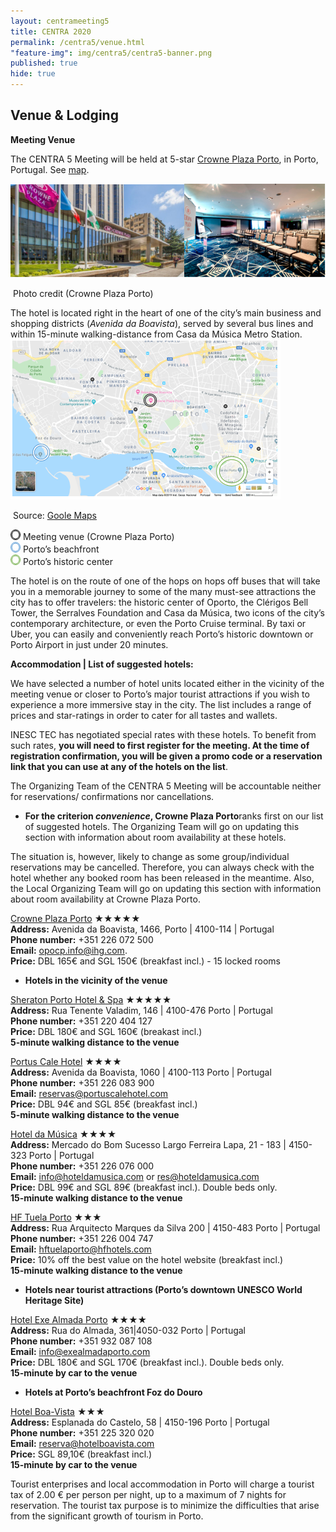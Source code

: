 ```yaml
---
layout: centrameeting5
title: CENTRA 2020
permalink: /centra5/venue.html
"feature-img": img/centra5/centra5-banner.png
published: true
hide: true
---
```


## Venue & Lodging

**Meeting Venue**

The CENTRA 5 Meeting will be held at 5-star [Crowne Plaza Porto](https://www.crowneplaza.com/hotels/gb/en/porto/opocp/hoteldetail?fromRedirect=true&qSrt=sBR&qIta=99603195&icdv=99603195&glat=SEAR&qSlH=OPOCP&setPMCookies=true&qSHBrC=CP&qDest=Avenida%20da%20Boavista,%201466,%20Porto,%20PT&dp=true&gclid=Cj0KCQjw0IDtBRC6ARIsAIA5gWucOPW7Z8EVjFeJPhSHs0XeCu_HwkeRdnZheSz_tht79kNktzwLiqEaAqDSEALw_wcB&cid=41468&srb_u=1), in Porto, Portugal. See [map](https://www.google.com/maps/place/Crowne+Plaza+Porto/@41.1601764,-8.642862,17z/data=!3m1!4b1!4m8!3m7!1s0xd24659efd4e5e9b:0xc695ad1f002380ec!5m2!4m1!1i2!8m2!3d41.1601724!4d-8.6406733?hl=en-US&shorturl=1).

![oporto01](../img/centra5/oporto01.png)

​				Photo credit (Crowne Plaza Porto)

The hotel is located right in the heart of one of the city’s main business and shopping districts (*Avenida da Boavista*), served by several bus lines and within 15-minute walking-distance from Casa da Música Metro Station.  
![oporto02](../img/centra5/mapa_porto.png)

​				Source: [Goole Maps](https://www.google.pt/maps/@41.1570569,-8.6467148,14.18z)

![black](../img/centra5/black.png) Meeting venue (Crowne Plaza Porto)  
![blue](../img/centra5/blue.png) Porto’s beachfront  
![green](../img/centra5/green.png) Porto’s historic center  


The hotel is on the route of one of the hops on hops off buses that will take you in a memorable journey to some of the many must-see attractions the city has to offer travelers: the historic center of Oporto, the Clérigos Bell Tower, the Serralves Foundation and Casa da Música, two icons of the city’s contemporary architecture, or even the Porto Cruise terminal.
By taxi or Uber, you can easily and conveniently reach Porto’s historic downtown or Porto Airport in just under 20 minutes. 

**Accommodation \| List of suggested hotels:** 

We have selected a number of hotel units located either in the vicinity of the meeting venue or closer to Porto’s major tourist attractions if you wish to experience a more immersive stay in the city. The list includes a range of prices and star-ratings in order to cater for all tastes and wallets.
  
INESC TEC has negotiated special rates with these hotels. To benefit from such rates, **you will need to first register for the meeting. At the time of registration confirmation, you will be given a promo code or a reservation link that you can use at any of the hotels on the list**.  

The Organizing Team of the CENTRA 5 Meeting will be accountable neither for reservations/ confirmations nor cancellations.

- **For the criterion *convenience*, Crowne Plaza Porto**ranks first on our list of suggested hotels.  The Organizing Team will go on updating this section with information about room availability at these hotels.

The situation is, however, likely to change as some group/individual reservations may be cancelled. Therefore, you can always check with the hotel whether any booked room has been released in the meantime. Also, the Local Organizing Team will go on updating this section with information about room availability at Crowne Plaza Porto.  

[Crowne Plaza Porto](https://www.crowneplaza.com/hotels/gb/en/porto/opocp/hoteldetail?fromRedirect=true&qSrt=sBR&qIta=99603195&icdv=99603195&glat=SEAR&qSlH=OPOCP&setPMCookies=true&qSHBrC=CP&qDest=Avenida%20da%20Boavista,%201466,%20Porto,%20PT&dp=true&gclid=EAIaIQobChMI_-_QgZGc5QIVVZ3VCh0aqg4wEAAYASAAEgJX5PD_BwE&cid=41468&srb_u=1) ★★★★★  
**Address:** Avenida da Boavista, 1466, Porto | 4100-114 | Portugal  
**Phone number:** +351 226 072 500  
**Email:** opocp.info@ihg.com.    
**Price:** DBL 165€ and SGL 150€ (breakfast incl.)  - 15 locked rooms  

- **Hotels in the vicinity of the venue**  

[Sheraton Porto Hotel & Spa](https://www.marriott.com/hotels/travel/oposi-sheraton-porto-hotel-and-spa/) ★★★★★  
**Address:** Rua Tenente Valadim, 146 | 4100-476 Porto | Portugal  
**Phone number:** +351 220 404 127  
**Price:** DBL 180€ and SGL 160€ (breakast incl.)  
**5-minute walking distance to the venue**   

[Portus Cale Hotel](http://www.portuscalehotel.com/EN/hotel.html?id_referer=ADWORDS&gclid=EAIaIQobChMI67eNrrSb5QIVg4xRCh0JwgCMEAAYASAAEgKaYPD_BwE) ★★★★  
**Address:** Avenida da Boavista, 1060 | 4100-113 Porto | Portugal  
**Phone number:** +351 226 083 900  
**Email:** reservas@portuscalehotel.com  
**Price:** DBL 94€ and SGL 85€ (breakfast incl.)  
**5-minute walking distance to the venue**   

[Hotel da Música](https://www.hoteldamusica.com/) ★★★★  
**Address:** Mercado do Bom Sucesso Largo Ferreira Lapa, 21 - 183 | 4150-323 Porto |  Portugal  
**Phone number:** +351 226 076 000  
**Email:** info@hoteldamusica.com or res@hoteldamusica.com  
**Price:** DBL 99€ and SGL 89€ (breakfast incl.). Double beds only.  
**15-minute walking distance to the venue**  

[HF Tuela Porto](https://www.hfhotels.com/hotels-en/hf-tuela-porto-en/) ★★★  
**Address:** Rua Arquitecto Marques da Silva 200 | 4150-483 Porto | Portugal  
**Phone number:** +351 226 004 747  
**Email:** hftuelaporto@hfhotels.com  
**Price:** 10% off the best value on the hotel website (breakfast incl.)  
**15-minute walking distance to the venue**  


- **Hotels near tourist attractions (Porto’s downtown  UNESCO World Heritage Site)**  

[Hotel Exe Almada Porto](https://www.exehotels.co.uk/exe-almada-porto.html?td=b10ga02&id_referer=ADWORDS&gclid=EAIaIQobChMIw7H0mrab5QIVgoxRCh38dA2FEAAYASAAEgI93PD_BwE) ★★★★  
**Address:** Rua do Almada, 361|4050-032 Porto | Portugal  
**Phone number:** +351 932 087 108  
**Email:** info@exealmadaporto.com  
**Price:** DBL 180€ and SGL 170€ (breakfast incl.). Double beds only.   
**15-minute by car to the venue**  


- **Hotels at Porto’s beachfront  Foz do Douro**  

[Hotel Boa-Vista](http://www.hotelboavista.com/en/) ★★★  
**Address:** Esplanada do Castelo, 58 | 4150-196 Porto | Portugal  
**Phone number:** +351 225 320 020  
**Email:** reserva@hotelboavista.com  
**Price:** SGL 89,10€ (breakfast incl.)  
**15-minute by car to the venue**  
   

Tourist enterprises and local accommodation in Porto will charge a tourist tax of 2.00 € per person per night, up to a maximum of 7 nights for reservation. The tourist tax purpose is to minimize the difficulties that arise from the significant growth of tourism in Porto.  
